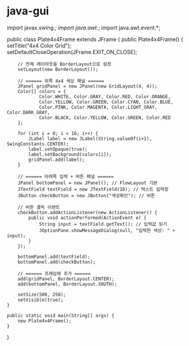 # java-gui
import javax.swing.*;
import java.awt.*;
import java.awt.event.*;

public class Plate4x4Frame extends JFrame {
    public Plate4x4Frame() {
        setTitle("4x4 Color Grid");
        setDefaultCloseOperation(JFrame.EXIT_ON_CLOSE);

        // 전체 레이아웃을 BorderLayout으로 설정
        setLayout(new BorderLayout());

        // ====== 위쪽 4x4 색상 패널 ======
        JPanel gridPanel = new JPanel(new GridLayout(4, 4));
        Color[] colors = {
                Color.WHITE, Color.GRAY, Color.RED, Color.ORANGE,
                Color.YELLOW, Color.GREEN, Color.CYAN, Color.BLUE,
                Color.PINK, Color.MAGENTA, Color.LIGHT_GRAY, Color.DARK_GRAY,
                Color.BLACK, Color.YELLOW, Color.GREEN, Color.RED
        };

        for (int i = 0; i < 16; i++) {
            JLabel label = new JLabel(String.valueOf(i+1), SwingConstants.CENTER);
            label.setOpaque(true);
            label.setBackground(colors[i]);
            gridPanel.add(label);
        }

        // ====== 아래쪽 입력 + 버튼 패널 ======
        JPanel bottomPanel = new JPanel(); // FlowLayout 기본
        JTextField textField = new JTextField(10); // 텍스트 입력창
        JButton checkButton = new JButton("색상확인"); // 버튼

        // 버튼 클릭 이벤트
        checkButton.addActionListener(new ActionListener() {
            public void actionPerformed(ActionEvent e) {
                String input = textField.getText(); // 입력값 읽기
                JOptionPane.showMessageDialog(null, "입력한 색상: " + input);
            }
        });

        bottomPanel.add(textField);
        bottomPanel.add(checkButton);

        // ====== 프레임에 추가 ======
        add(gridPanel, BorderLayout.CENTER);
        add(bottomPanel, BorderLayout.SOUTH);

        setSize(500, 250);
        setVisible(true);
    }

    public static void main(String[] args) {
        new Plate4x4Frame();
    }
}